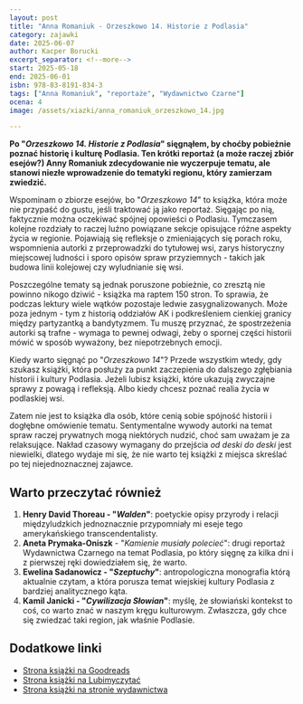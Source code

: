 ```yaml
---
layout: post
title: "Anna Romaniuk - Orzeszkowo 14. Historie z Podlasia"
category: zajawki
date: 2025-06-07
author: Kacper Borucki
excerpt_separator: <!--more-->
start: 2025-05-18
end: 2025-06-01
isbn: 978-83-8191-834-3
tags: ["Anna Romaniuk", "reportaże", "Wydawnictwo Czarne"]
ocena: 4
image: /assets/xiazki/anna_romaniuk_orzeszkowo_14.jpg

---
```


**Po "*Orzeszkowo 14. Historie z Podlasia*" sięgnąłem, by choćby pobieżnie poznać historię i kulturę Podlasia. Ten krótki reportaż (a może raczej zbiór esejów?) Anny Romaniuk zdecydowanie nie wyczerpuje tematu, ale stanowi niezłe wprowadzenie do tematyki regionu, który zamierzam zwiedzić.**

<!--more-->

Wspominam o zbiorze esejów, bo "*Orzeszkowo 14*" to książka, która może nie przypaść do gustu, jeśli traktować ją jako reportaż. Sięgając po nią, faktycznie można oczekiwać spójnej opowieści o Podlasiu. Tymczasem kolejne rozdziały to raczej luźno powiązane sekcje opisujące różne aspekty życia w regionie. Pojawiają się refleksje o zmieniających się porach roku, wspomnienia autorki z przeprowadzki do tytułowej wsi, zarys historyczny miejscowej ludności i sporo opisów spraw przyziemnych - takich jak budowa linii kolejowej czy wyludnianie się wsi.

Poszczególne tematy są jednak poruszone pobieżnie, co zresztą nie powinno nikogo dziwić - książka ma raptem 150 stron. To sprawia, że podczas lektury wiele wątków pozostaje ledwie zasygnalizowanych. Może poza jednym - tym z historią oddziałów AK i podkreśleniem cienkiej granicy między partyzantką a bandytyzmem. Tu muszę przyznać, że spostrzeżenia autorki są trafne - wymaga to pewnej odwagi, żeby o spornej części historii mówić w sposób wyważony, bez niepotrzebnych emocji.

Kiedy warto sięgnąć po "*Orzeszkowo 14*"? Przede wszystkim wtedy, gdy szukasz książki, która posłuży za punkt zaczepienia do dalszego zgłębiania historii i kultury Podlasia. Jeżeli lubisz książki, które ukazują zwyczajne sprawy z powagą i refleksją. Albo kiedy chcesz poznać realia życia w podlaskiej wsi.

Zatem nie jest to książka dla osób, które cenią sobie spójność historii i dogłębne omówienie tematu. Sentymentalne wywody autorki na temat spraw raczej prywatnych mogą niektórych nudzić, choć sam uważam je za relaksujące. Nakład czasowy wymagany do przejścia *od deski do deski* jest niewielki, dlatego wydaje mi się, że nie warto tej książki z miejsca skreślać po tej niejednoznacznej zajawce.

## Warto przeczytać również

1. **Henry David Thoreau - "*Walden*"**: poetyckie opisy przyrody i relacji międzyludzkich jednoznacznie przypomniały mi eseje tego amerykańskiego transcendentalisty.
2. **Aneta Prymaka-Oniszk** - "*Kamienie musiały polecieć*": drugi reportaż Wydawnictwa Czarnego na temat Podlasia, po który sięgnę za kilka dni i z pierwszej ręki dowiedziałem się, że warto.
3. **Ewelina Sadanowicz - "*Szeptuchy*"**: antropologiczna monografia którą aktualnie czytam, a która porusza temat wiejskiej kultury Podlasia z bardziej analitycznego kąta.
4. **Kamil Janicki - "*Cywilizacja Słowian*"**: myślę, że słowiański kontekst to coś, co warto znać w naszym kręgu kulturowym. Zwłaszcza, gdy chce się zwiedzać taki region, jak właśnie Podlasie.

## Dodatkowe linki

- [Strona książki na Goodreads](https://www.goodreads.com/book/show/43509291-orzeszkowo-14-historie-z-podlasia)
- [Strona książki na Lubimyczytać](https://lubimyczytac.pl/ksiazka/5097145/orzeszkowo-14-historie-z-podlasia)
- [Strona książki na stronie wydawnictwa](https://czarne.com.pl/katalog/ksiazki/orzeszkowo-14)
